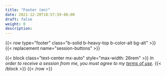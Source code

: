 ```yaml
---
title: "Footer (en)"
date: 2021-12-20T18:57:59-06:00
draft: false
weight: 0
description: 
---
```

{{< row type="footer" class="b-solid b-heavy-top b-color-alt bg-alt" >}}
{{< replacement name="session-buttons" >}}

{{< block class="text-center mx-auto" style="max-width: 26rem" >}}
*In order to receive a session from me, you must agree to my [terms of use](/terms/).*
{{< /block >}}
{{< /row >}}